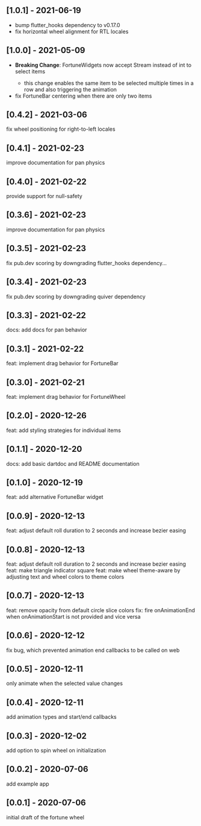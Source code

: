 ## [1.0.1] - 2021-06-19

- bump flutter_hooks dependency to v0.17.0
- fix horizontal wheel alignment for RTL locales


## [1.0.0] - 2021-05-09

- **Breaking Change**: FortuneWidgets now accept Stream<int> instead of int to select items
  - this change enables the same item to be selected multiple times in a row and also triggering the animation
- fix FortuneBar centering when there are only two items

## [0.4.2] - 2021-03-06

fix wheel positioning for right-to-left locales

## [0.4.1] - 2021-02-23

improve documentation for pan physics

## [0.4.0] - 2021-02-22

provide support for null-safety

## [0.3.6] - 2021-02-23

improve documentation for pan physics

## [0.3.5] - 2021-02-23

fix pub.dev scoring by downgrading flutter_hooks dependency...

## [0.3.4] - 2021-02-23

fix pub.dev scoring by downgrading quiver dependency

## [0.3.3] - 2021-02-22

docs: add docs for pan behavior

## [0.3.1] - 2021-02-22

feat: implement drag behavior for FortuneBar

## [0.3.0] - 2021-02-21

feat: implement drag behavior for FortuneWheel

## [0.2.0] - 2020-12-26

feat: add styling strategies for individual items

## [0.1.1] - 2020-12-20

docs: add basic dartdoc and README documentation

## [0.1.0] - 2020-12-19

feat: add alternative FortuneBar widget

## [0.0.9] - 2020-12-13

feat: adjust default roll duration to 2 seconds and increase bezier easing

## [0.0.8] - 2020-12-13

feat: adjust default roll duration to 2 seconds and increase bezier easing
feat: make triangle indicator square
feat: make wheel theme-aware by adjusting text and wheel colors to theme colors

## [0.0.7] - 2020-12-13

feat: remove opacity from default circle slice colors
fix: fire onAnimationEnd when onAnimationStart is not provided and vice versa

## [0.0.6] - 2020-12-12

fix bug, which prevented animation end callbacks to be called on web

## [0.0.5] - 2020-12-11

only animate when the selected value changes

## [0.0.4] - 2020-12-11

add animation types and start/end callbacks

## [0.0.3] - 2020-12-02

add option to spin wheel on initialization

## [0.0.2] - 2020-07-06

add example app

## [0.0.1] - 2020-07-06

initial draft of the fortune wheel
